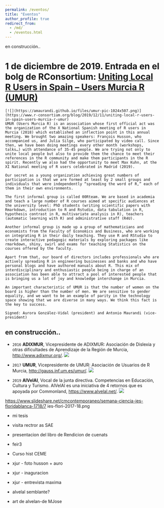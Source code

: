 ```yaml
---
permalink: /eventos/
title: "Eventos"
author_profile: true
redirect_from: 
  - /md/
  - /eventos.html
---
```


en construcción..

# 1 de diciembre de 2019. Entrada en el bolg de RConsortium: [Uniting Local R Users in Spain – Users Murcia R (UMUR)](https://www.r-consortium.org/blog/2019/12/11/uniting-local-r-users-in-spain-users-murcia-r-umur)

    [![](https://amaurandi.github.io/files/umur-pic-1024x507.png)](https://www.r-consortium.org/blog/2019/12/11/uniting-local-r-users-in-spain-users-murcia-r-umur)
    UMUR (Users Murcia R) is an association whose first official act was the organization of the X National Spanish meeting of R users in Murcia (2018) which established an inflection point in this annual meeting. We brought two amazing speakers: François Husson, who accompanied us, and Julia Silge, who participated by video call. Since then, we have been doing meetings every other month (workshops, talks…) with attendance of 35-45 people. We are trying not only to unite local people but also to provide them the chance to meet their references in the R community and make them participants in the R spirit. Recently we also had the opportunity to meet Max Kuhn, at the XI National meeting of R users celebrated in Madrid (2019). 

    Our secret as a young organization achieving great numbers of participation is that we are formed at least by 2 small groups and individuals that were independently “spreading the word of R,” each of them in their own environments.

    The first informal group is called 00Rteam. We are based in academia and teach a large number of R courses aimed at specific audiences at the university level: PhD students (writing scientific papers with Rmarkdown, introduction to R and Rstudio, data tabulation in R, hypothesis contrast in R, multivariate analysis in R), teachers (automatic learning with R) and administrative staff (R4U). 

    Another informal group is made up a group of mathematicians and economists from the Faculty of Economics and Business, who are working on integrating R in their daily teaching. They use R and RStudio to create interactive pedagogic materials by exploring packages like rmarkdown, shiny, swirl and exams for teaching Statistics on the courses offered by the faculty.
    
    Apart from that, our board of directors includes professionals who are actively spreading R in engineering businesses and banks and who have personal blogs and have authored manuals about R. This mix of interdisciplinary and enthusiastic people being in charge of an association has been able to attract a pool of interested people that is bringing us a lot of joy and knowledge interchange in Murcia. 
    
    An important characteristic of UMUR is that the number of women on the board is higher than the number of men. We are sensitive to gender equality, and we want to be an example of parity in the technology space showing that we are diverse in many ways. We think this fact is the key to success. 
    
    Signed: Aurora González-Vidal (president) and Antonio Maurandi (vice-president)























## en construcción..

- `2016` **ADIXMUR**, Vicepresidente de ADIXMUR: Asociación de Dislexia y otras dificultades de Aprendizaje de la Región de Murcia, <http://www.adixmur.org/>.
    [![](https://amaurandi.github.io/files/adixmur.png)](https://adixmur.org/)

- `2017` **UMUR**, Vicepresidente de UMUR: Asociación de Usuarios de R Murcia, <http://gauss.inf.um.es/umur/>.
    [![](https://amaurandi.github.io/files/umur1.png)](http://gauss.inf.um.es/umur/about.html)

- `2019` **AlVelAl**, Vocal de la junta directiva. Competencias en Educación, Cultura y Turismo. AlVelAl es una iniciativa de 4 retornos que es apoyada por Commonland, <https://www.alvelal.net/>.
    [![](https://amaurandi.github.io/files/alvelal.png)](https://www.alvelal.net/)

<https://www.slideshare.net/cmcontemporaneo/semana-ciencia-ies-floridablanca-1718/7>
ies-flori-2017-18.png

- mi tesis
- visita rectror as SAE
- presentacion del libro de Rendicion de cuenats
- feir3
- Curso hist CEME
- xjur - foto husson + auro
- xjur - inaguracion
- xjur - entrevista maxima

- alvelal semblante?
- art de alvelan-de MJose


